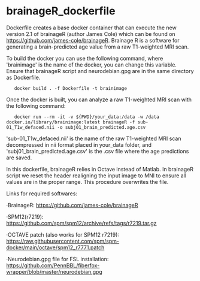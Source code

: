 # brainageR_dockerfile

Dockerfile creates a base docker container that can execute the new version 2.1 of brainageR (author James Cole) which can be found on https://github.com/james-cole/brainageR. Brainage R is a software for generating a brain-predicted age value from a raw T1-weighted MRI scan.

To build the docker you can use the following command, where 'brainimage' is the name of the docker, you can change this variable. Ensure that brainageR script and neurodebian.gpg are in the same directory as Dockerfile.

       docker build . -f Dockerfile -t brainimage

Once the docker is built, you can analyze a raw T1-weighted MRI scan with the following command:

       docker run --rm -it -v ${PWD}/your_data:/data -w /data docker.io/library/brainimage:latest brainageR -f sub-01_T1w_defaced.nii -o subj01_brain_predicted.age.csv

'sub-01_T1w_defaced.nii' is the name of the raw T1-weighted MRI scan decompressed in nii format placed in your_data folder, and 'subj01_brain_predicted.age.csv' is the .csv file where the age predictions are saved. 

In this dockerfile, brainageR relies in Octave instead of Matlab. In brainageR script we reset the header realigning the input image to MNI to ensure all values are in the proper range. This procedure overwrites the file. 

Links for required softwares:

·BrainageR: https://github.com/james-cole/brainageR

·SPM12(r7219): https://github.com/spm/spm12/archive/refs/tags/r7219.tar.gz

·OCTAVE patch (also works for SPM12 r7219): https://raw.githubusercontent.com/spm/spm-docker/main/octave/spm12_r7771.patch

·Neurodebian.gpg file for FSL installation: https://github.com/PennBBL/fiberfox-wrapper/blob/master/neurodebian.gpg

